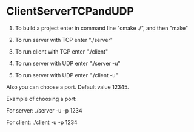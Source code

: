 # ClientServerTCPandUDP

1) To build a project enter in command line "cmake ./", and then "make"

2) To run server with TCP enter "./server"

3) To run client with TCP enter "./client"

4) To run server with UDP enter "./server -u"

5) To run server with UDP enter "./client -u"

Also you can choose a port. Default value 12345.

Example of choosing a port:

  For server: ./server -u -p 1234
  
  For client: ./client -u -p 1234
  
  

  
